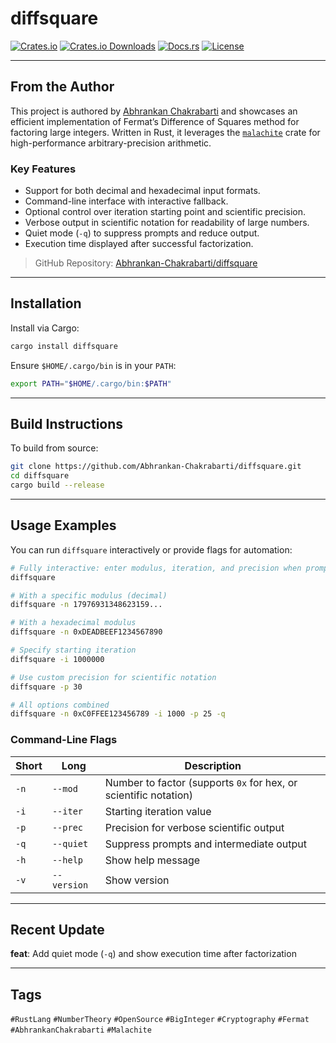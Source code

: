 # diffsquare

[![Crates.io](https://img.shields.io/crates/v/diffsquare.svg)](https://crates.io/crates/diffsquare)
[![Crates.io Downloads](https://img.shields.io/crates/d/diffsquare.svg)](https://crates.io/crates/diffsquare)
[![Docs.rs](https://docs.rs/diffsquare/badge.svg)](https://docs.rs/diffsquare)
[![License](https://img.shields.io/crates/l/diffsquare)](./LICENSE)

---

## From the Author

This project is authored by [Abhrankan Chakrabarti](https://github.com/Abhrankan-Chakrabarti) and showcases an efficient implementation of Fermat’s Difference of Squares method for factoring large integers. Written in Rust, it leverages the [`malachite`](https://docs.rs/malachite/) crate for high-performance arbitrary-precision arithmetic.

### Key Features

* Support for both decimal and hexadecimal input formats.
* Command-line interface with interactive fallback.
* Optional control over iteration starting point and scientific precision.
* Verbose output in scientific notation for readability of large numbers.
* Quiet mode (`-q`) to suppress prompts and reduce output.
* Execution time displayed after successful factorization.

> GitHub Repository: [Abhrankan-Chakrabarti/diffsquare](https://github.com/Abhrankan-Chakrabarti/diffsquare)

---

## Installation

Install via Cargo:

```bash
cargo install diffsquare
```

Ensure `$HOME/.cargo/bin` is in your `PATH`:

```bash
export PATH="$HOME/.cargo/bin:$PATH"
```

---

## Build Instructions

To build from source:

```bash
git clone https://github.com/Abhrankan-Chakrabarti/diffsquare.git
cd diffsquare
cargo build --release
```

---

## Usage Examples

You can run `diffsquare` interactively or provide flags for automation:

```bash
# Fully interactive: enter modulus, iteration, and precision when prompted
diffsquare

# With a specific modulus (decimal)
diffsquare -n 17976931348623159...

# With a hexadecimal modulus
diffsquare -n 0xDEADBEEF1234567890

# Specify starting iteration
diffsquare -i 1000000

# Use custom precision for scientific notation
diffsquare -p 30

# All options combined
diffsquare -n 0xC0FFEE123456789 -i 1000 -p 25 -q
```

### Command-Line Flags

| Short | Long        | Description                                                      |
| ----- | ----------- | ---------------------------------------------------------------- |
| `-n`  | `--mod`     | Number to factor (supports `0x` for hex, or scientific notation) |
| `-i`  | `--iter`    | Starting iteration value                                         |
| `-p`  | `--prec`    | Precision for verbose scientific output                          |
| `-q`  | `--quiet`   | Suppress prompts and intermediate output                         |
| `-h`  | `--help`    | Show help message                                                |
| `-v`  | `--version` | Show version                                                     |

---

## Recent Update

**feat**: Add quiet mode (`-q`) and show execution time after factorization

---

## Tags

`#RustLang` `#NumberTheory` `#OpenSource` `#BigInteger` `#Cryptography` `#Fermat` `#AbhrankanChakrabarti` `#Malachite`

